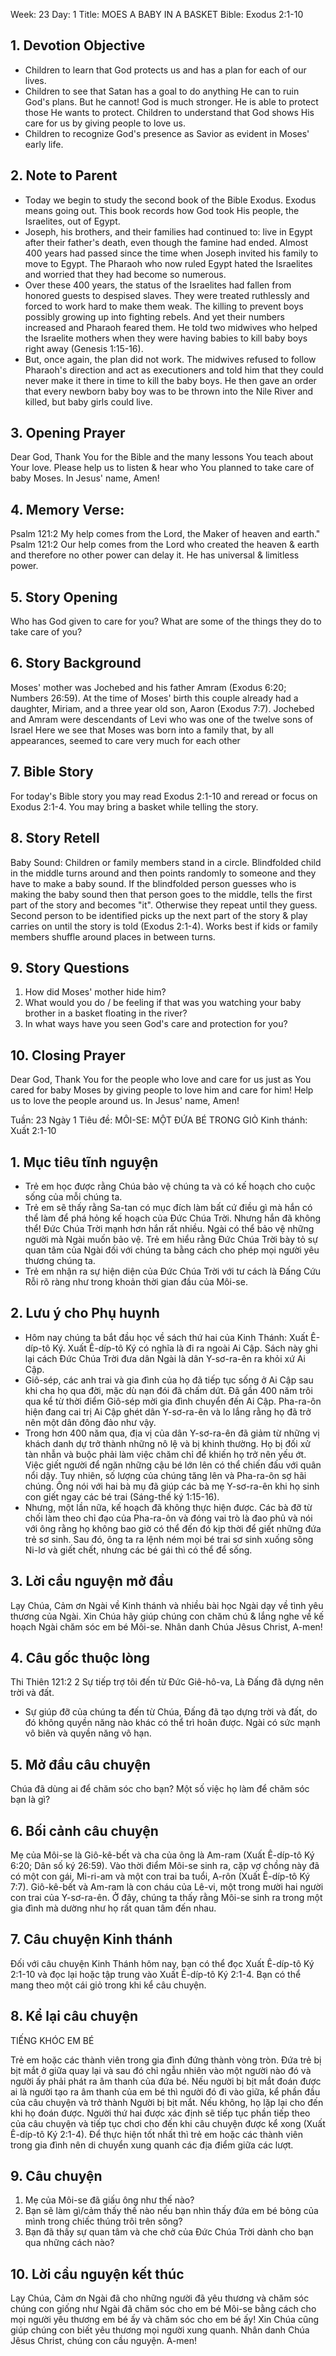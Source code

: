 Week: 23
Day: 1
Title: MOES A BABY IN A BASKET
Bible: Exodus 2:1-10
## 1. Devotion Objective
- Children to learn that God protects us and has a plan for each of our lives.
- Children to see that Satan has a goal to do anything He can to ruin God's plans. But he cannot! God is much stronger. He is able to protect those He wants to protect. Children to understand that God shows His care for us by giving people to love us.
- Children to recognize God's presence as Savior as evident in Moses' early life.

## 2. Note to Parent
- Today we begin to study the second book of the Bible Exodus. Exodus means going out. This book records how God took His people, the Israelites, out of Egypt.
- Joseph, his brothers, and their families had continued to: live in Egypt after their father's death, even though the famine had ended. Almost 400 years had passed since the time when Joseph invited his family to move to Egypt. The Pharaoh who now ruled Egypt hated the Israelites and worried that they had become so numerous.
- Over these 400 years, the status of the Israelites had fallen from honored guests to despised slaves. They were treated ruthlessly and forced to work hard to make them weak. The killing to prevent boys possibly growing up into fighting rebels. And yet their numbers increased and Pharaoh feared them. He told two midwives who helped the Israelite mothers when they were having babies to kill baby boys right away (Genesis 1:15-16).
- But, once again, the plan did not work. The midwives refused to follow Pharaoh's direction and act as executioners and told him that they could never make it there in time to kill the baby boys. He then gave an order that every newborn baby boy was to be thrown into the Nile River and killed, but baby girls could live.

## 3. Opening Prayer
Dear God, Thank You for the Bible and the many lessons You teach about Your love. Please help us to listen & hear who You planned to take care of baby Moses. In Jesus' name, Amen!


## 4. Memory Verse:
Psalm 121:2 My help comes from the Lord, the Maker of heaven and earth." Psalm 121:2 Our help comes from the Lord who created the heaven & earth and therefore no other power can delay it. He has universal & limitless power.

## 5. Story Opening
Who has God given to care for you? What are some of the things they do to take care of you?

## 6. Story Background
Moses' mother was Jochebed and his father Amram (Exodus 6:20; Numbers 26:59). At the time of Moses' birth this couple already had a daughter, Miriam, and a three year old son, Aaron (Exodus 7:7). Jochebed and Amram were descendants of Levi who was one of the twelve sons of Israel Here we see that Moses was born into a family that, by all appearances, seemed to care very much for each other

## 7. Bible Story
For today's Bible story you may read Exodus 2:1-10 and reread or focus on Exodus 2:1-4. You may bring a basket while telling the story.

## 8. Story Retell
Baby Sound: Children or family members stand in a circle. Blindfolded child in the middle turns around and then points randomly to someone and they have to make a baby sound. If the blindfolded person guesses who is making the baby sound then that person goes to the middle, tells the first part of the story and becomes "it". Otherwise they repeat until they guess. Second person to be identified picks up the next part of the story & play carries on until the story is told (Exodus 2:1-4). Works best if kids or family members shuffle around places in between turns.

## 9. Story Questions
1. How did Moses' mother hide him?
2. What would you do / be feeling if that was you watching your baby brother in a basket floating in the river?
3. In what ways have you seen God's care and protection for you?

## 10. Closing Prayer
 Dear God, Thank You for the people who love and care for us just as You cared for baby Moses by giving people to love him and care for him! Help us to love the people around us. In Jesus' name, Amen!


Tuần: 23
Ngày 1
Tiêu đề: MÔI-SE: MỘT ĐỨA BÉ TRONG GIỎ
Kinh thánh: Xuất 2:1-10

## 1. Mục tiêu tĩnh nguyện
- Trẻ em học được rằng Chúa bảo vệ chúng ta và có kế hoạch cho cuộc sống của mỗi chúng ta.
- Trẻ em sẽ thấy rằng Sa-tan có mục đích làm bất cứ điều gì mà hắn có thể làm để phá hỏng kế hoạch của Đức Chúa Trời. Nhưng hắn đã không thể! Đức Chúa Trời mạnh hơn hắn rất nhiều. Ngài có thể bảo vệ những người mà Ngài muốn bảo vệ. Trẻ em hiểu rằng Đức Chúa Trời bày tỏ sự quan tâm của Ngài đối với chúng ta bằng cách cho phép mọi người yêu thương chúng ta.
- Trẻ em nhận ra sự hiện diện của Đức Chúa Trời với tư cách là Đấng Cứu Rỗi rõ ràng như trong khoản thời gian đầu của Môi-se.

## 2. Lưu ý cho Phụ huynh
- Hôm nay chúng ta bắt đầu học về sách thứ hai của Kinh Thánh: Xuất Ê-díp-tô Ký. Xuất Ê-díp-tô Ký có nghĩa là đi ra ngoài Ai Cập. Sách này ghi lại cách Đức Chúa Trời đưa dân Ngài là dân Y-sơ-ra-ên ra khỏi xứ Ai Cập.
- Giô-sép, các anh trai và gia đình của họ đã tiếp tục sống ở Ai Cập sau khi cha họ qua đời, mặc dù nạn đói đã chấm dứt. Đã gần 400 năm trôi qua kể từ thời điểm Giô-sép mời gia đình chuyển đến Ai Cập. Pha-ra-ôn hiện đang cai trị Ai Cập ghét dân Y-sơ-ra-ên và lo lắng rằng họ đã trở nên một dân đông đảo như vậy.
- Trong hơn 400 năm qua, địa vị của dân Y-sơ-ra-ên đã giảm từ những vị khách danh dự trở thành những nô lệ và bị khinh thường. Họ bị đối xử tàn nhẫn và buộc phải làm việc chăm chỉ để khiến họ trở nên yếu ớt. Việc giết người để ngăn những cậu bé lớn lên có thể chiến đấu với quân nổi dậy. Tuy nhiên, số lượng của chúng tăng lên và Pha-ra-ôn sợ hãi chúng. Ông nói với hai bà mụ đã giúp các bà mẹ Y-sơ-ra-ên khi họ sinh con giết ngay các bé trai (Sáng-thế ký 1:15-16).
- Nhưng, một lần nữa, kế hoạch đã không thực hiện được. Các bà đỡ từ chối làm theo chỉ đạo của Pha-ra-ôn và đóng vai trò là đao phủ và nói với ông rằng họ không bao giờ có thể đến đó kịp thời để giết những đứa trẻ sơ sinh. Sau đó, ông ta ra lệnh ném mọi bé trai sơ sinh xuống sông Ni-lơ và giết chết, nhưng các bé gái thì có thể để sống.

## 3. Lời cầu nguyện mở đầu
Lạy Chúa, Cảm ơn Ngài về Kinh thánh và nhiều bài học Ngài dạy về tình yêu thương của Ngài. Xin Chúa hãy giúp chúng con chăm chú & lắng nghe về kế hoạch Ngài chăm sóc em bé Môi-se. Nhân danh Chúa Jêsus Christ, A-men!


## 4. Câu gốc thuộc lòng
Thi Thiên 121:2
2 Sự tiếp trợ tôi đến từ Đức Giê-hô-va, Là Đấng đã dựng nên trời và đất.

- Sự giúp đỡ của chúng ta đến từ Chúa, Đấng đã tạo dựng trời và đất, do đó không quyền năng nào khác có thể trì hoãn được. Ngài có sức mạnh vô biên và quyền năng vô hạn.

## 5. Mở đầu câu chuyện
Chúa đã dùng ai để chăm sóc cho bạn?
Một số việc họ làm để chăm sóc bạn là gì?

## 6. Bối cảnh câu chuyện
Mẹ của Môi-se là Giô-kê-bết và cha của ông là Am-ram (Xuất Ê-díp-tô Ký 6:20; Dân số ký 26:59). Vào thời điểm Môi-se sinh ra, cặp vợ chồng này đã có một con gái, Mi-ri-am và một con trai ba tuổi, A-rôn (Xuất Ê-díp-tô Ký 7:7). Giô-kê-bết và Am-ram là con cháu của Lê-vi, một trong mười hai người con trai của Y-sơ-ra-ên. Ở đây, chúng ta thấy rằng Môi-se sinh ra trong một gia đình mà dường như họ rất quan tâm đến nhau.

## 7. Câu chuyện Kinh thánh
Đối với câu chuyện Kinh Thánh hôm nay, bạn có thể đọc Xuất Ê-díp-tô Ký 2:1-10 và đọc lại hoặc tập trung vào Xuất Ê-díp-tô Ký 2:1-4. Bạn có thể mang theo một cái giỏ trong khi kể câu chuyện.

## 8. Kể lại câu chuyện
TIẾNG KHÓC EM BÉ

Trẻ em hoặc các thành viên trong gia đình đứng thành vòng tròn. Đứa trẻ bị bịt mắt ở giữa quay lại và sau đó chỉ ngẫu nhiên vào một người nào đó và người ấy phải phát ra âm thanh của đứa bé. Nếu người bị bịt mắt đoán được ai là người tạo ra âm thanh của em bé thì người đó đi vào giữa, kể phần đầu của câu chuyện và trở thành Người bị bịt mắt. Nếu không, họ lặp lại cho đến khi họ đoán được. Người thứ hai được xác định sẽ tiếp tục phần tiếp theo của câu chuyện và tiếp tục chơi cho đến khi câu chuyện được kể xong (Xuất Ê-díp-tô Ký 2:1-4). Để thực hiện tốt nhất thì trẻ em hoặc các thành viên trong gia đình nên di chuyển xung quanh các địa điểm giữa các lượt.

## 9. Câu chuyện
1. Mẹ của Môi-se đã giấu ông như thế nào?
2. Bạn sẽ làm gì/cảm thấy thế nào nếu bạn nhìn thấy đứa em bé bỏng của mình trong chiếc thúng trôi trên sông?
3. Bạn đã thấy sự quan tâm và che chở của Đức Chúa Trời dành cho bạn qua những cách nào?

## 10. Lời cầu nguyện kết thúc
 Lạy Chúa, Cảm ơn Ngài đã cho những người đã yêu thương và chăm sóc chúng con giống như Ngài đã chăm sóc cho em bé Môi-se bằng cách cho mọi người yêu thương em bé ấy và chăm sóc cho em bé ấy! Xin Chúa cũng giúp chúng con biết yêu thương mọi người xung quanh. Nhân danh Chúa Jêsus Christ, chúng con cầu nguyện. A-men!
